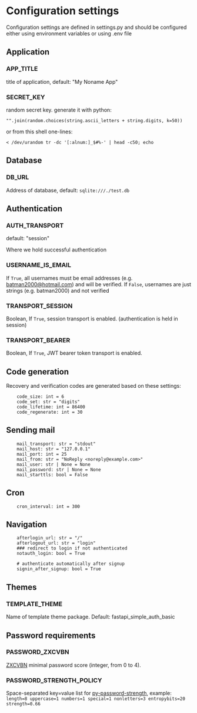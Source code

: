 # Configuration settings

Configuration settings are defined in settings.py and should be configured either using environment variables
or using .env file

## Application
### APP_TITLE
title of application, default: "My Noname App"

### SECRET_KEY
random secret key. generate it with python:
~~~
"".join(random.choices(string.ascii_letters + string.digits, k=50))
~~~

or from this shell one-lines:
~~~
< /dev/urandom tr -dc '[:alnum:]_$#%-' | head -c50; echo
~~~


## Database
### DB_URL
Address of database, default: `sqlite:///./test.db`

## Authentication

### AUTH_TRANSPORT
default: "session"

Where we hold successful authentication

### USERNAME_IS_EMAIL
If `True`, all usernames must be email addresses (e.g. batman2000@hotmail.com) and will be verified.
If `False`, usernames are just strings (e.g. batman2000) and not verified


### TRANSPORT_SESSION
Boolean, If `True`, session transport is enabled. (authentication is held in session)

### TRANSPORT_BEARER
Boolean, If `True`, JWT bearer token transport is enabled.

## Code generation
Recovery and verification codes are generated based on these settings:
~~~
    code_size: int = 6
    code_set: str = "digits"
    code_lifetime: int = 86400
    code_regenerate: int = 30
~~~


## Sending mail
~~~python3
    mail_transport: str = "stdout"
    mail_host: str = "127.0.0.1"
    mail_port: int = 25
    mail_from: str = "NoReply <noreply@example.com>"
    mail_user: str | None = None
    mail_password: str | None = None
    mail_starttls: bool = False
~~~

## Cron
~~~
    cron_interval: int = 300
~~~

## Navigation
~~~
    afterlogin_url: str = "/"
    afterlogout_url: str = "login"
    ### redirect to login if not authenticated
    notauth_login: bool = True

    # authenticate automatically after signup
    signin_after_signup: bool = True
~~~

## Themes
### TEMPLATE_THEME 
Name of template theme package. Default: fastapi_simple_auth_basic

## Password requirements

### PASSWORD_ZXCVBN
[ZXCVBN](https://github.com/dwolfhub/zxcvbn-python) minimal password score (integer, from 0 to 4).

### PASSWORD_STRENGTH_POLICY
Space-separated key=value list for [py-password-strength](https://github.com/kolypto/py-password-strength), example: `length=8 uppercase=1 numbers=1 special=1 nonletters=3 entropybits=20 strength=0.66`



